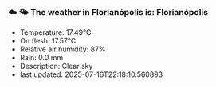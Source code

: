 ### ☁️ 🌤️  The weather in Florianópolis is: Florianópolis

- Temperature: 17.49°C
- On flesh: 17.57°C
- Relative air humidity: 87%
- Rain: 0.0 mm
- Description: Clear sky
- last updated: 2025-07-16T22:18:10.560893
